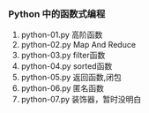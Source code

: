 ### Python 中的函数式编程   

1. python-01.py  高阶函数    
2. python-02.py  Map And Reduce    
3. python-03.py  filter函数         
4. python-04.py  sorted函数      
5. python-05.py  返回函数,闭包     
6. python-06.py  匿名函数      
7. python-07.py  装饰器，暂时没明白    





